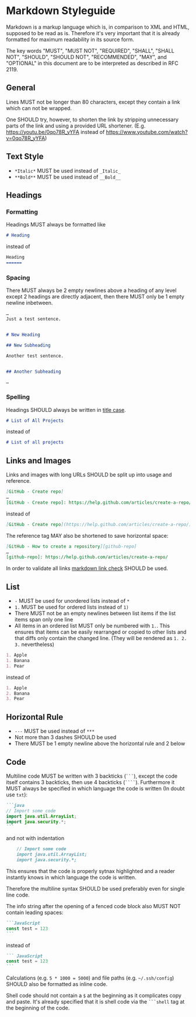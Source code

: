 # Markdown Styleguide

Markdown is a markup language which is, in comparison to XML and HTML,
supposed to be read as is.
Therefore it's very important that it is already formatted
for maximum readability in its source form.

The key words "MUST", "MUST NOT", "REQUIRED", "SHALL", "SHALL NOT",
"SHOULD", "SHOULD NOT", "RECOMMENDED", "MAY", and "OPTIONAL" in this document
are to be interpreted as described in RFC 2119.


## General

Lines MUST not be longer than 80 characters,
except they contain a link which can not be wrapped.

One SHOULD try, however, to shorten the link by stripping unnecessary parts
of the link and using a provided URL shortener.
(E.g. https://youtu.be/0qo78R_yYFA instead of
https://www.youtube.com/watch?v=0qo78R_yYFA)


## Text Style

- `*Italic*` MUST be used instead of `_Italic_`
- `**Bold**` MUST be used instead of `__Bold__`


## Headings

### Formatting

Headings MUST always be formatted like

```md
# Heading
```

instead of

```md
Heading
======
```


### Spacing

There MUST always be 2 empty newlines above a heading of any level
except 2 headings are directly adjacent,
then there MUST only be 1 empty newline inbetween.

```md
…
Just a test sentence.


# New Heading

## New Subheading

Another test sentence.


## Another Subheading

…
```


### Spelling

Headings SHOULD always be written in [title case].

```md
# List of All Projects
```

instead of

```md
# List of all projects
```

[title case]: http://grammar-monster.com/lessons/capital_letters_title_case.htm


## Links and Images

Links and images with long URLs SHOULD be split up into usage and reference.

```md
[GitHub - Create repo]
…
[GitHub - Create repo]: https://help.github.com/articles/create-a-repo/
```

instead of

```md
[GitHub - Create repo](https://help.github.com/articles/create-a-repo/)
```

The reference tag MAY also be shortened to save horizontal space:

```md
[GitHub - How to create a repository][github-repo]
…
[github-repo]: https://help.github.com/articles/create-a-repo/
```

In order to validate all links [markdown link check] SHOULD be used.

[markdown link check]: https://github.com/tcort/markdown-link-check


## List

- `-` MUST be used for unordered lists instead of `*`
- `1.` MUST be used for ordered lists instead of `1)`
- There MUST not be an empty newlines between list items
  if the list items span only one line
- All items in an ordered list MUST only be numbered with `1.`.
  This ensures that items can be easily rearranged or copied to other lists
  and that diffs only contain the changed line.
  (They will be rendered as `1. 2. 3.` nevertheless)

```md
1. Apple
1. Banana
1. Pear
```

instead of

```md
1. Apple
2. Banana
3. Pear
```


## Horizontal Rule

- `---` MUST be used instead of `***`
- Not more than 3 dashes SHOULD be used
- There MUST be 1 empty newline above the horizontal rule and 2 below


## Code

Multiline code MUST be written with 3 backticks (`` ``` ``),
except the code itself contains 3 backticks, then use 4 backticks (`` ```` ``).
Furthermore it MUST always be specified in which language the code is written
(In doubt use `txt`):

````md
```java
// Import some code
import java.util.ArrayList;
import java.security.*;
```
````

and not with indentation

```md
    // Import some code
    import java.util.ArrayList;
    import java.security.*;
```

This ensures that the code is properly sytnax highlighted and a reader
instantly knows in which language the code is written.

Therefore the multiline syntax SHOULD be used preferably
even for single line code.


The info string after the opening of a fenced code block
also MUST NOT contain leading spaces:

````md
```JavaScript
const test = 123
```
````

instead of

````md
``` JavaScript
const test = 123
```
````


Calculations (e.g. `5 * 1000 = 5000`) and file paths (e.g. `~/.ssh/config`)
SHOULD also be formatted as inline code.

Shell code should not contain a `$` at the beginning
as it complicates copy and paste.
It's already specified that it is shell code via the `` ```shell `` tag
at the beginning of the code.
